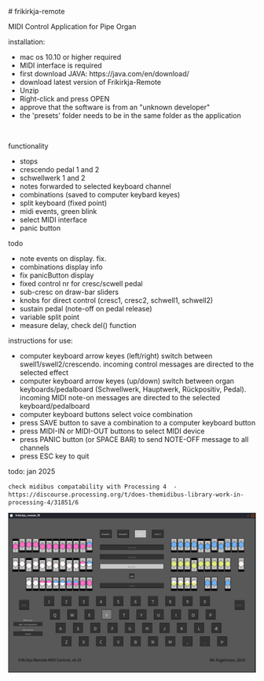 <!DOCTYPE html>
<html>
<head>

</head>
<body>
  <p># frikirkja-remote</p>
  <p>MIDI Control Application for Pipe Organ</p>
  <p></p>
   <p>installation:</p>
  <ul>
    <li> mac os 10.10 or higher required</li>
    <li>MIDI interface is required</li>
    <li>first download JAVA: https://java.com/en/download/</li>
    <li>download latest version of Frikirkja-Remote</li>
    <li>Unzip</li>
    <li>Right-click and press OPEN</li>
    <li>approve that the software is from an "unknown developer"</li>
    <li>the 'presets' folder needs to be in the same folder as the application</li>
    
  </ul>
  
  <p>functionality</p>
  <ul>
    <li>stops</li>
    <li>crescendo pedal 1 and 2</li>
    <li>schwellwerk 1 and 2</li>
    <li>notes forwarded to selected keyboard channel</li>
    <li>combinations (saved to computer keybard keyes)</li>
    <li>split keyboard (fixed point)</li>
    <li>midi events, green blink</li>
    <li>select MIDI interface</li>
    <li>panic button</li>
  </ul>
  <p>todo</p>
  <ul>
    <li> note events on display. fix.  </li>
    <li> combinations display info </li>
    <li> fix panicButton display </li>
    <li> fixed control nr for cresc/scwell pedal</li>
    <li> sub-cresc on draw-bar sliders</li>
    <li> knobs for direct control (cresc1, cresc2, schwell1, schwell2)</li>
    <li> sustain pedal (note-off on pedal release)</li>
    <li> variable split point</li>
    <li> measure delay, check del() function</li>
  </ul>
  <p>instructions for use:</p>
  <ul>
    <li>computer keyboard arrow keyes (left/right) switch between swell1/swell2/crescendo.  incoming control messages are directed to the selected effect</li>
    <li>computer keyboard arrow keyes (up/down) switch between organ keyboards/pedalboard (Schwellwerk, Hauptwerk, Rückpositiv, Pedal).  incoming MIDI note-on messages are directed to the selected keyboard/pedalboard</li>
    <li>computer keyboard buttons select voice combination</li>
    <li>press SAVE button to save a combination to a computer keyboard button</li>
    <li>press MIDI-IN or MIDI-OUT buttons to select MIDI device</li>
     <li>press PANIC button (or SPACE BAR) to send NOTE-OFF message to all channels</li>
    <li>press ESC key to quit</li>
  </ul>

  <p>
    todo:
    jan 2025
    
    check midibus compatability with Processing 4  - https://discourse.processing.org/t/does-themidibus-library-work-in-processing-4/31851/6
  </p>

  ![Alt text](Screenshot.png?raw=true "screenshot")
 
</body>
</html>
